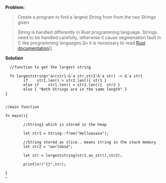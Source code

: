**Problem:**

>Create a program to find a largest String from from the two Strings given

>String is handled differently in Rust programming language. Strings need to be handled carefully, otherwise it cause segmenation 
fault in C like programming languages.So it is necessary to read 
<a href="https://doc.rust-lang.org/book/second-edition/ch08-02-strings.html">Rust documentation</a>[]


**Solution**

```
  //function to get the largest string

  fn largeststring<'a>(str1:&'a str,str2:&'a str) -> &'a str{
        if    str1.len() > str2.len(){ str1 }
        else if    str1.len() < str2.len(){  str2 }
        else { "Both Strings are in the same length" }
}


//main function

fn main(){

        //String1 which is stored in the heap

        let str1 = String::from("Helloasasa");

        //String stored as slice.. means string in the stack memory
        let str2 = "worldasd";

        let str = largeststring(str1.as_str(),str2);

        println!("{}",str);

}
~          
```


